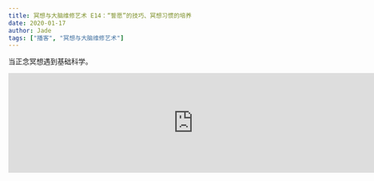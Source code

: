 ```yaml
---
title: 冥想与大脑维修艺术 E14：“誓愿”的技巧、冥想习惯的培养
date: 2020-01-17
author: Jade
tags: ["播客", "冥想与大脑维修艺术"]
---
```


当正念冥想遇到基础科学。

<!--more-->

<iframe src="https://fireside.fm/player/v2/_A1PHktO+p1cSQMv9?theme=dark" width="740" height="200" frameborder="0" scrolling="no"></iframe>